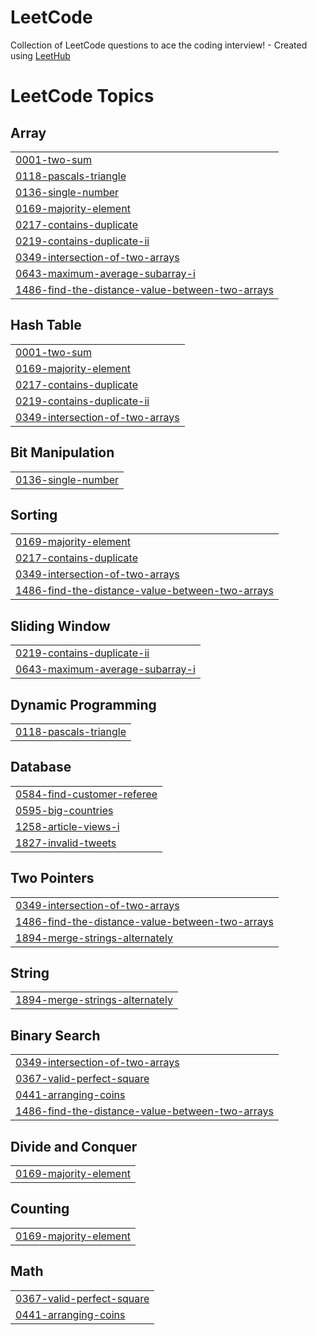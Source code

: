 # LeetCode
Collection of LeetCode questions to ace the coding interview! - Created using [LeetHub](https://github.com/QasimWani/LeetHub)

<!---LeetCode Topics Start-->
# LeetCode Topics
## Array
|  |
| ------- |
| [0001-two-sum](https://github.com/fahdmekawy/LeetCode/tree/master/0001-two-sum) |
| [0118-pascals-triangle](https://github.com/fahdmekawy/LeetCode/tree/master/0118-pascals-triangle) |
| [0136-single-number](https://github.com/fahdmekawy/LeetCode/tree/master/0136-single-number) |
| [0169-majority-element](https://github.com/fahdmekawy/LeetCode/tree/master/0169-majority-element) |
| [0217-contains-duplicate](https://github.com/fahdmekawy/LeetCode/tree/master/0217-contains-duplicate) |
| [0219-contains-duplicate-ii](https://github.com/fahdmekawy/LeetCode/tree/master/0219-contains-duplicate-ii) |
| [0349-intersection-of-two-arrays](https://github.com/fahdmekawy/LeetCode/tree/master/0349-intersection-of-two-arrays) |
| [0643-maximum-average-subarray-i](https://github.com/fahdmekawy/LeetCode/tree/master/0643-maximum-average-subarray-i) |
| [1486-find-the-distance-value-between-two-arrays](https://github.com/fahdmekawy/LeetCode/tree/master/1486-find-the-distance-value-between-two-arrays) |
## Hash Table
|  |
| ------- |
| [0001-two-sum](https://github.com/fahdmekawy/LeetCode/tree/master/0001-two-sum) |
| [0169-majority-element](https://github.com/fahdmekawy/LeetCode/tree/master/0169-majority-element) |
| [0217-contains-duplicate](https://github.com/fahdmekawy/LeetCode/tree/master/0217-contains-duplicate) |
| [0219-contains-duplicate-ii](https://github.com/fahdmekawy/LeetCode/tree/master/0219-contains-duplicate-ii) |
| [0349-intersection-of-two-arrays](https://github.com/fahdmekawy/LeetCode/tree/master/0349-intersection-of-two-arrays) |
## Bit Manipulation
|  |
| ------- |
| [0136-single-number](https://github.com/fahdmekawy/LeetCode/tree/master/0136-single-number) |
## Sorting
|  |
| ------- |
| [0169-majority-element](https://github.com/fahdmekawy/LeetCode/tree/master/0169-majority-element) |
| [0217-contains-duplicate](https://github.com/fahdmekawy/LeetCode/tree/master/0217-contains-duplicate) |
| [0349-intersection-of-two-arrays](https://github.com/fahdmekawy/LeetCode/tree/master/0349-intersection-of-two-arrays) |
| [1486-find-the-distance-value-between-two-arrays](https://github.com/fahdmekawy/LeetCode/tree/master/1486-find-the-distance-value-between-two-arrays) |
## Sliding Window
|  |
| ------- |
| [0219-contains-duplicate-ii](https://github.com/fahdmekawy/LeetCode/tree/master/0219-contains-duplicate-ii) |
| [0643-maximum-average-subarray-i](https://github.com/fahdmekawy/LeetCode/tree/master/0643-maximum-average-subarray-i) |
## Dynamic Programming
|  |
| ------- |
| [0118-pascals-triangle](https://github.com/fahdmekawy/LeetCode/tree/master/0118-pascals-triangle) |
## Database
|  |
| ------- |
| [0584-find-customer-referee](https://github.com/fahdmekawy/LeetCode/tree/master/0584-find-customer-referee) |
| [0595-big-countries](https://github.com/fahdmekawy/LeetCode/tree/master/0595-big-countries) |
| [1258-article-views-i](https://github.com/fahdmekawy/LeetCode/tree/master/1258-article-views-i) |
| [1827-invalid-tweets](https://github.com/fahdmekawy/LeetCode/tree/master/1827-invalid-tweets) |
## Two Pointers
|  |
| ------- |
| [0349-intersection-of-two-arrays](https://github.com/fahdmekawy/LeetCode/tree/master/0349-intersection-of-two-arrays) |
| [1486-find-the-distance-value-between-two-arrays](https://github.com/fahdmekawy/LeetCode/tree/master/1486-find-the-distance-value-between-two-arrays) |
| [1894-merge-strings-alternately](https://github.com/fahdmekawy/LeetCode/tree/master/1894-merge-strings-alternately) |
## String
|  |
| ------- |
| [1894-merge-strings-alternately](https://github.com/fahdmekawy/LeetCode/tree/master/1894-merge-strings-alternately) |
## Binary Search
|  |
| ------- |
| [0349-intersection-of-two-arrays](https://github.com/fahdmekawy/LeetCode/tree/master/0349-intersection-of-two-arrays) |
| [0367-valid-perfect-square](https://github.com/fahdmekawy/LeetCode/tree/master/0367-valid-perfect-square) |
| [0441-arranging-coins](https://github.com/fahdmekawy/LeetCode/tree/master/0441-arranging-coins) |
| [1486-find-the-distance-value-between-two-arrays](https://github.com/fahdmekawy/LeetCode/tree/master/1486-find-the-distance-value-between-two-arrays) |
## Divide and Conquer
|  |
| ------- |
| [0169-majority-element](https://github.com/fahdmekawy/LeetCode/tree/master/0169-majority-element) |
## Counting
|  |
| ------- |
| [0169-majority-element](https://github.com/fahdmekawy/LeetCode/tree/master/0169-majority-element) |
## Math
|  |
| ------- |
| [0367-valid-perfect-square](https://github.com/fahdmekawy/LeetCode/tree/master/0367-valid-perfect-square) |
| [0441-arranging-coins](https://github.com/fahdmekawy/LeetCode/tree/master/0441-arranging-coins) |
<!---LeetCode Topics End-->
